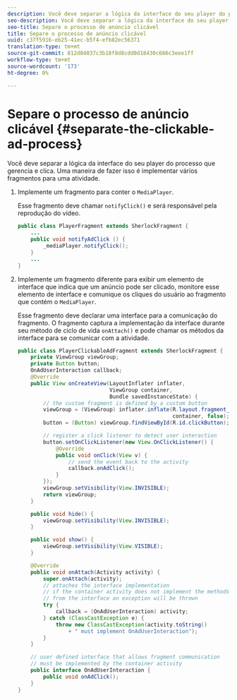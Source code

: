 ```yaml
---
description: Você deve separar a lógica da interface do seu player do processo que gerencia e clica. Uma maneira de fazer isso é implementar vários fragmentos para uma atividade.
seo-description: Você deve separar a lógica da interface do seu player do processo que gerencia e clica. Uma maneira de fazer isso é implementar vários fragmentos para uma atividade.
seo-title: Separe o processo de anúncio clicável
title: Separe o processo de anúncio clicável
uuid: c37f5916-eb25-41ec-b5f4-efb82ec56371
translation-type: tm+mt
source-git-commit: 812d04037c3b18f8d8cdd0d18430c686c3eee1ff
workflow-type: tm+mt
source-wordcount: '173'
ht-degree: 0%

---
```



# Separe o processo de anúncio clicável {#separate-the-clickable-ad-process}

Você deve separar a lógica da interface do seu player do processo que gerencia e clica. Uma maneira de fazer isso é implementar vários fragmentos para uma atividade.

1. Implemente um fragmento para conter o `MediaPlayer`.

   Esse fragmento deve chamar `notifyClick()` e será responsável pela reprodução do vídeo.

   ```java
   public class PlayerFragment extends SherlockFragment { 
       ... 
       public void notifyAdClick () { 
           _mediaPlayer.notifyClick(); 
       } 
       ... 
   } 
   ```

1. Implemente um fragmento diferente para exibir um elemento de interface que indica que um anúncio pode ser clicado, monitore esse elemento de interface e comunique os cliques do usuário ao fragmento que contém o `MediaPlayer`.

   Esse fragmento deve declarar uma interface para a comunicação do fragmento. O fragmento captura a implementação da interface durante seu método de ciclo de vida `onAttach()` e pode chamar os métodos da interface para se comunicar com a atividade.

   ```java
   public class PlayerClickableAdFragment extends SherlockFragment { 
       private ViewGroup viewGroup; 
       private Button button; 
       OnAdUserInteraction callback; 
       @Override 
       public View onCreateView(LayoutInflater inflater,  
                                ViewGroup container,  
                                Bundle savedInstanceState) { 
           // the custom fragment is defined by a custom button 
           viewGroup = (ViewGroup) inflater.inflate(R.layout.fragment_player_clickable_ad,  
                                                    container, false); 
           button = (Button) viewGroup.findViewById(R.id.clickButton); 
   
           // register a click listener to detect user interaction 
           button.setOnClickListener(new View.OnClickListener() { 
               @Override 
               public void onClick(View v) { 
                   // send the event back to the activity 
                   callback.onAdClick(); 
               } 
           }); 
           viewGroup.setVisibility(View.INVISIBLE); 
           return viewGroup; 
       } 
   
       public void hide() { 
           viewGroup.setVisibility(View.INVISIBLE); 
       } 
   
       public void show() { 
           viewGroup.setVisibility(View.VISIBLE);     
       } 
   
       @Override 
       public void onAttach(Activity activity) { 
           super.onAttach(activity); 
           // attaches the interface implementation 
           // if the container activity does not implement the methods  
           // from the interface an exception will be thrown 
           try { 
               callback = (OnAdUserInteraction) activity; 
           } catch (ClassCastException e) { 
               throw new ClassCastException(activity.toString() 
                   + " must implement OnAdUserInteraction"); 
           }     
       } 
   
       // user defined interface that allows fragment communication 
       // must be implemented by the container activity 
       public interface OnAdUserInteraction { 
           public void onAdClick(); 
       } 
   } 
   ```

